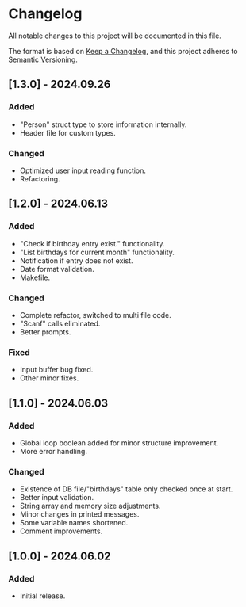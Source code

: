 # Changelog

All notable changes to this project will be documented in this file.

The format is based on [Keep a Changelog](https://keepachangelog.com/en/1.1.0/),
and this project adheres to [Semantic Versioning](https://semver.org/spec/v2.0.0.html).

## [1.3.0] - 2024.09.26

### Added

- "Person" struct type to store information internally.
- Header file for custom types.

### Changed

- Optimized user input reading function.
- Refactoring.

## [1.2.0] - 2024.06.13

### Added

- "Check if birthday entry exist." functionality.
- "List birthdays for current month" functionality.
- Notification if entry does not exist.
- Date format validation.
- Makefile.

### Changed

- Complete refactor, switched to multi file code.
- "Scanf" calls eliminated.
- Better prompts.

### Fixed

- Input buffer bug fixed.
- Other minor fixes.

## [1.1.0] - 2024.06.03

### Added

- Global loop boolean added for minor structure improvement.
- More error handling.

### Changed

- Existence of DB file/"birthdays" table only checked once at start.
- Better input validation.
- String array and memory size adjustments.
- Minor changes in printed messages.
- Some variable names shortened.
- Comment improvements.

## [1.0.0] - 2024.06.02

### Added

- Initial release.
